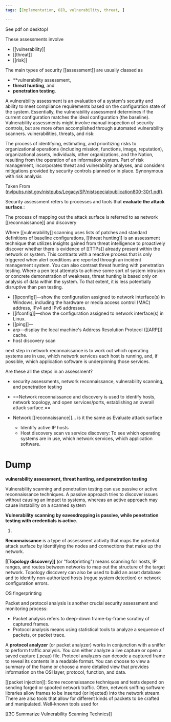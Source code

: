 ```yaml
---
tags: [Implementation, OIR, vulnerability, threat, ]

---
```

See pdf on desktop!

These assessments involve 
- [[vulnerability]]
- [[threat]]
- [[risk]]


The main types of security [[assessment]]  are usually classed as 
- **vulnerability assessment, 
- **threat hunting**, and 
- **penetration testing**. 


A vulnerability assessment is an evaluation of a system's security and ability to meet compliance requirements based on the configuration state of the system. Essentially, the vulnerability assessment determines if the current configuration matches the ideal configuration (the baseline). Vulnerability assessments might involve manual inspection of security controls, but are more often accomplished through automated vulnerability scanners.
vulnerabilities, threats, and risk: 

The process of identifying, estimating, and prioritizing risks to organizational operations (including mission, functions, image, reputation), organizational assets, individuals, other organizations, and the Nation, resulting from the operation of an information system. Part of risk management, incorporates threat and vulnerability analyses, and considers mitigations provided by security controls planned or in place. Synonymous with risk analysis

Taken From
([nvlpubs.nist.gov/nistpubs/Legacy/SP/nistspecialpublication800-30r1.pdf](https://wmx-api-production.s3.amazonaws.com/courses/5731/supplementary/nistspecialpublication800-30r1.pdf)).

Security assessment refers to processes and tools that **evaluate the attack surface**.:

 The process of mapping out the attack surface is referred to as network [[reconnaissance]] and discovery

Where [[vulnerability]] scanning uses lists of patches and standard definitions of baseline configurations, [[threat hunting]] is an assessment technique that utilizes insights gained from threat intelligence to proactively discover whether there is evidence of [[TTPs]] already present within the network or system. This contrasts with a reactive process that is only triggered when alert conditions are reported through an incident management system. You can also contrast threat hunting with penetration testing. Where a pen test attempts to achieve some sort of system intrusion or concrete demonstration of weakness, threat hunting is based only on analysis of data within the system. To that extent, it is less potentially disruptive than pen testing.

 

 
-   [[ipconfig]]—show the configuration assigned to network interface(s) in Windows, including the hardware or media access control (MAC) address, IPv4 and IPv6 addresses.
-   [[ifconfig]]—show the configuration assigned to network interface(s) in Linux.
-   [[ping]]—
-   arp—display the local machine's Address Resolution Protocol ([[ARP]]) cache.
-   host discovery scan

next step in network reconnaissance is to work out which operating systems are in use, which network services each host is running, and, if possible, which application software is underpinning those services.

Are these all the steps in an assessment?
- security assessments, network reconnaissance, vulnerability scanning, and penetration testing
- ==Network reconnaissance and discovery is used to identify hosts, network topology, and open services/ports, establishing an overall attack surface.==

- Network [[reconnaissance]]... is it the same as Evaluate attack surface 
	- Identify active IP hosts
	- Host discovery scan vs service discovery:  To see which operating systems are in use, which network services, which application software.


# Dump
**vulnerability assessment, threat hunting, and penetration testing**
 
 Vulnerability scanning and penetration testing can use passive or active reconnaissance techniques. A passive approach tries to discover issues without causing an impact to systems, whereas an active approach may cause instability on a scanned system
 
 **Vulnerability scanning by eavesdropping is passive, while penetration testing with credentials is active.**
 
 
 1.
 **Reconnaissance** is a type of assessment activity that maps the potential attack surface by identifying the nodes and connections that make up the network.
 
 **[[Topology discovery]]** (or "footprinting") means scanning for hosts, IP ranges, and routes between networks to map out the structure of the target network. Topology discovery can also be used to build an asset database and to identify non-authorized hosts (rogue system detection) or network configuration errors.
 
 OS fingerprinting
 
 Packet and protocol analysis is another crucial security assessment and monitoring process:
 -   Packet analysis refers to deep-down frame-by-frame scrutiny of captured frames.
-   Protocol analysis means using statistical tools to analyze a sequence of packets, or packet trace.

A **protocol analyzer** (or packet analyzer) works in conjunction with a sniffer to perform traffic analysis. You can either analyze a live capture or open a saved capture (.pcap) file. Protocol analyzers can decode a captured frame to reveal its contents in a readable format. You can choose to view a summary of the frame or choose a more detailed view that provides information on the OSI layer, protocol, function, and data.

[[packet injection]]: Some reconnaissance techniques and tests depend on sending forged or spoofed network traffic. Often, network sniffing software libraries allow frames to be inserted (or injected) into the network stream. There are also tools that allow for different kinds of packets to be crafted and manipulated. Well-known tools used for 

[[3C Summarize Vulnerability Scanning Technics]]